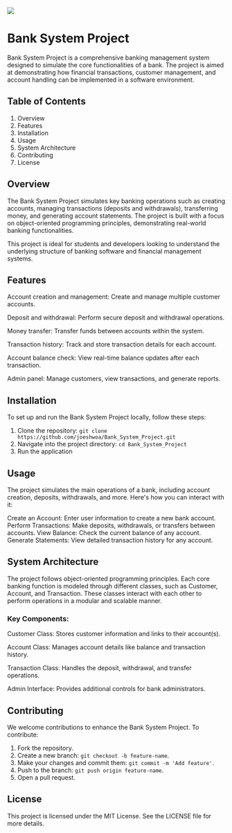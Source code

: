 <img src="https://skillicons.dev/icons?i=cs,mysql" />
<br>
  
# Bank System Project
Bank System Project is a comprehensive banking management system designed to simulate the core functionalities of a bank. The project is aimed at demonstrating how financial transactions, customer management, and account handling can be implemented in a software environment.

## Table of Contents
1. Overview
2. Features
3. Installation
4. Usage
5. System Architecture
6. Contributing
7. License
   
## Overview
The Bank System Project simulates key banking operations such as creating accounts, managing transactions (deposits and withdrawals), transferring money, and generating account statements. The project is built with a focus on object-oriented programming principles, demonstrating real-world banking functionalities.

This project is ideal for students and developers looking to understand the underlying structure of banking software and financial management systems.

## Features
Account creation and management: Create and manage multiple customer accounts.

Deposit and withdrawal: Perform secure deposit and withdrawal operations.

Money transfer: Transfer funds between accounts within the system.

Transaction history: Track and store transaction details for each account.

Account balance check: View real-time balance updates after each transaction.

Admin panel: Manage customers, view transactions, and generate reports.

## Installation
To set up and run the Bank System Project locally, follow these steps:
1. Clone the repository: ```git clone https://github.com/joeshwoa/Bank_System_Project.git```
2. Navigate into the project directory: ```cd Bank_System_Project```
3. Run the application
   
## Usage
The project simulates the main operations of a bank, including account creation, deposits, withdrawals, and more. Here's how you can interact with it:

Create an Account: Enter user information to create a new bank account.
Perform Transactions: Make deposits, withdrawals, or transfers between accounts.
View Balance: Check the current balance of any account.
Generate Statements: View detailed transaction history for any account.

## System Architecture
The project follows object-oriented programming principles. Each core banking function is modeled through different classes, such as Customer, Account, and Transaction. These classes interact with each other to perform operations in a modular and scalable manner.

### Key Components:
Customer Class: Stores customer information and links to their account(s).

Account Class: Manages account details like balance and transaction history.

Transaction Class: Handles the deposit, withdrawal, and transfer operations.

Admin Interface: Provides additional controls for bank administrators.

## Contributing
We welcome contributions to enhance the Bank System Project. To contribute:

1. Fork the repository.
2. Create a new branch: ```git checkout -b feature-name```.
3. Make your changes and commit them: ```git commit -m 'Add feature'```.
4. Push to the branch: ```git push origin feature-name```.
5. Open a pull request.
   
## License
This project is licensed under the MIT License. See the LICENSE file for more details.
